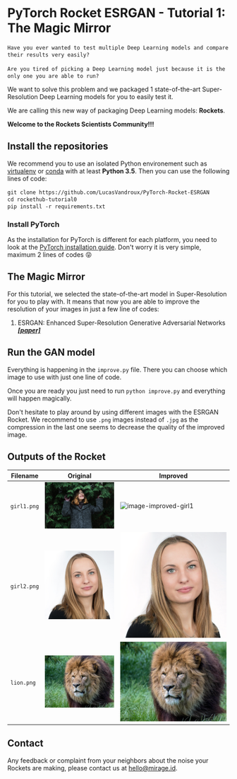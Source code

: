 # PyTorch Rocket ESRGAN - Tutorial 1: The Magic Mirror
    Have you ever wanted to test multiple Deep Learning models and compare their results very easily?

    Are you tired of picking a Deep Learning model just because it is the only one you are able to run?

We want to solve this problem and we packaged 1 state-of-the-art Super-Resolution Deep Learning models for  you to easily test it.

We are calling this new way of packaging Deep Learning models: __Rockets__.

__Welcome to the Rockets Scientists Community!!!__

## Install the repositories
We recommend you to use an isolated Python environement such as [virtualenv](https://virtualenv.pypa.io/en/latest/) or [conda](https://docs.conda.io/en/latest/) with at least __Python 3.5__. Then you can use the following lines of code:
```
git clone https://github.com/LucasVandroux/PyTorch-Rocket-ESRGAN
cd rockethub-tutorial0
pip install -r requirements.txt
```
### Install PyTorch
As the installation for PyTorch is different for each platform, you need to look at the [PyTorch installation guide](https://pytorch.org/get-started/locally/). Don't worry it is very simple, maximum 2 lines of codes :stuck_out_tongue_closed_eyes:

## The Magic Mirror
For this tutorial, we selected the state-of-the-art model in Super-Resolution for you to play with. It means that now you are able to improve the resolution of your images in just a few line of codes:
1. ESRGAN: Enhanced Super-Resolution Generative Adversarial Networks ___[[paper]](https://arxiv.org/pdf/1809.00219.pdf)___

## Run the GAN model
Everything is happening in the `improve.py` file. There you can choose which image to use with just one line of code.

Once you are ready you just need to run `python improve.py` and everything will happen magically.

Don't hesitate to play around by using different images with the ESRGAN Rocket. We recommend to use `.png` images instead of `.jpg` as the compression in the last one seems to decrease the quality of the improved image.

## Outputs of the Rocket
| Filename | Original | Improved | 
|----------|----------|-----------|
| `girl1.png` | ![image-original-girl1](images/girl1.png) | ![image-improved-girl1](images/improved/girl1.png) |
|`girl2.png`|![image-original-girl2](images/girl2.png)|![image-improved-girl2](images/improved/girl2.png)|
|`lion.png`|![image-original-lion](images/lion.png)|![image-improved-lion](images/improved/lion.png)|

## Contact
Any feedback or complaint from your neighbors about the noise your Rockets are making, please contact us at [hello@mirage.id](mailto:hello@mirage.id). 
